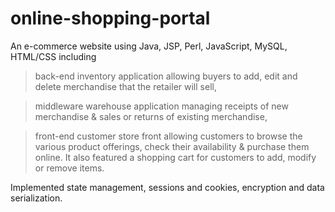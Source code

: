 # online-shopping-portal
An e-commerce website using Java, JSP, Perl, JavaScript, MySQL, HTML/CSS including

> back-end inventory application allowing buyers to add, edit and delete merchandise that the retailer will sell,

> middleware warehouse application managing receipts of new merchandise & sales or returns of existing merchandise, 

> front-end customer store front allowing customers to browse the various product offerings, check their availability & purchase them online. It also featured a shopping cart for customers to add, modify or remove items.

Implemented state management, sessions and cookies, encryption and data serialization.

